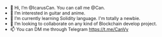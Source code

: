 - 👋 Hi, I’m @IcarusCan. You can call me @Can.
- 👀 I’m interested in guitar and anime.
- 🌱 I’m currently learning Solidity language. I'm totally a newbie.
- 💞️ I’m looking to collaborate on any kind of Blockchain develop project.
- 📫 You can DM me through Telegram https://t.me/CanVy

<!---
IcarusCan/IcarusCan is a ✨ special ✨ repository because its `README.md` (this file) appears on your GitHub profile.
You can click the Preview link to take a look at your changes.
--->
